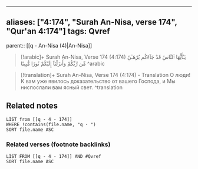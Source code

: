 
---
aliases: ["4:174", "Surah An-Nisa, verse 174", "Qur'an 4:174"]
tags: Qvref
---

parent:: [[q - An-Nisa (4)|An-Nisa]]

> [!arabic]+ Surah An-Nisa, Verse 174 (4:174)
> <span class="quran-arabic">يَـٰٓأَيُّهَا ٱلنَّاسُ قَدْ جَآءَكُم بُرْهَـٰنٌ مِّن رَّبِّكُمْ وَأَنزَلْنَآ إِلَيْكُمْ نُورًا مُّبِينًا</span>
^arabic

> [!translation]+ Surah An-Nisa, Verse 174 (4:174) - Translation
> О люди! К вам уже явилось доказательство от вашего Господа, и Мы ниспослали вам ясный свет.
^translation



## Related notes
```dataview
LIST from [[q - 4 - 174]]
WHERE !contains(file.name, "q - ")
SORT file.name ASC
```

### Related verses (footnote backlinks)
```dataview
LIST FROM [[q - 4 - 174]] AND #Qvref
SORT file.name ASC
```

